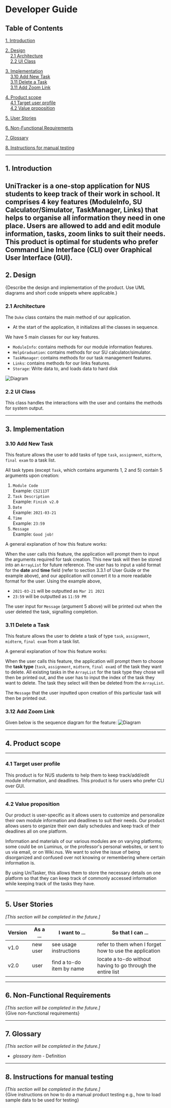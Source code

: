 # Developer Guide

## Table of Contents

[1. Introduction](#1-introduction)

[2. Design](#2-design)  
&nbsp;&nbsp;&nbsp;&nbsp;[2.1 Architecture](#21-architecture)  
&nbsp;&nbsp;&nbsp;&nbsp;[2.2 UI Class](#22-ui-class)

[3. Implementation](#3-implementation)  
&nbsp;&nbsp;&nbsp;&nbsp;[3.10 Add New Task](#310-add-new-task)  
&nbsp;&nbsp;&nbsp;&nbsp;[3.11 Delete a Task](#311-delete-a-task)  
&nbsp;&nbsp;&nbsp;&nbsp;[3.11 Add Zoom Link](#312-add-zoom-link)


[4. Product scope](#4-product-scope)    
&nbsp;&nbsp;&nbsp;&nbsp;[4.1 Target user profile](#41-target-user-profile)   
&nbsp;&nbsp;&nbsp;&nbsp;[4.2 Value proposition](#42-value-proposition)  

[5. User Stories](#5-user-stories)

[6. Non-Functional Requirements](#6-non-functional-requirements)

[7. Glossary](#7-glossary)  

[8. Instructions for manual testing](#8-instructions-for-manual-testing)  

---
## 1. Introduction

UniTracker is a one-stop application for NUS students to keep track of their work in school. It
comprises 4 key features (ModuleInfo, SU Calculator/Simulator, TaskManager, Links) that helps to organise all information they
need in one place. Users are allowed to add and edit module information, tasks, zoom links to suit
their needs. This product is optimal for students who prefer Command Line Interface (CLI) over
Graphical User Interface (GUI).
---
## 2. Design

{Describe the design and implementation of the product. Use UML diagrams and short code snippets where applicable.}


### 2.1 Architecture

The `Duke` class contains the main method of our application. 
- At the start of the application, it initializes all the classes in sequence.

We have 5 main classes for our key features.
- `ModuleInfo`: contains methods for our module information features.
- `HelpGraduation`: contains methods for our SU calculator/simulator.
- `TaskManager`: contains methods for our task management features.
- `Links`: contains methods for our links features.
- `Storage`: Write data to, and loads data to hard disk
  
![Diagram](diagrams/MainArchitecture.png)


### 2.2 UI Class

This class handles the interactions with the user and contains the methods for system output.

---
## 3. Implementation

### 3.10 Add New Task

This feature allows the user to add tasks of type `task`, `assignment`, `midterm`, `final exam` to a task list.

All task types (except `Task`, which contains arguments 1, 2 and 5) contain 5 arguments upon creation:
1) `Module Code` <br> Example: `CS2113T`
2) `Task Description` <br> Example: `Finish v2.0`
3) `Date` <br> Example: `2021-03-21`
4) `Time` <br> Example: `23:59`
5) `Message` <br> Example: `Good job!`

A general explanation of how this feature works:

When the user calls this feature, the application will prompt them to input the arguments required for task creation.
This new task will then be stored into an `ArrayList` for future reference. The user has to input a valid format for the __date__ and __time__ field (refer to section 3.3.1 of User Guide or the example above),
and our application will convert it to a more readable format for the user. Using the example above,
- `2021-03-21` will be outputted as `Mar 21 2021`
- `23:59` will be outputted as `11:59 PM`

The user input for `Message` (argument 5 above) will be printed out when the user deleted the task, signalling completion.

### 3.11 Delete a Task

This feature allows the user to delete a task of type `task`, `assignment`, `midterm`, `final exam` from a task list.

A general explanation of how this feature works:

When the user calls this feature, the application will prompt them to choose the __task type__ (`task`, `assignment`, `midterm`, `final exam`) of the task they want to delete.
All existing tasks in the `ArrayList` for the task type they chose will then be printed out, and the user has to input the index of the task they want to delete.
The task they select will then be deleted from the `ArrayList`. 

The `Message` that the user inputted upon creation of this particular task will then be printed out. 

### 3.12 Add Zoom Link 
Given below is the sequence diagram for the feature:
![Diagram](diagrams/addZoomLink.png)

---
## 4. Product scope

---
### 4.1 Target user profile

This product is for NUS students to help them to keep track/add/edit module information, and deadlines. This product is for users who prefer CLI over GUI.


---
### 4.2 Value proposition

Our product is user-specific as it allows users to customize and personalize their own module information and deadlines to suit their needs. 
Our product allows users to organize their own daily schedules and keep track of their deadlines all on one platform.

Information and materials of our various modules are on varying platforms; some could be on Luminus, or the professor's personal websites, or sent to us via email, or on Wiki.nus.
We want to solve the issue of being disorganized and confused over not knowing or remembering where certain information is. 

By using UniTasker, this allows them to store the necessary details on one platform 
so that they can keep track of commonly accessed information while keeping track of the tasks they have.

---
## 5. User Stories

*[This section will be completed in the future.]* <br>

|Version| As a ... | I want to ... | So that I can ...|
|--------|----------|---------------|------------------|
|v1.0|new user|see usage instructions|refer to them when I forget how to use the application|
|v2.0|user|find a to-do item by name|locate a to-do without having to go through the entire list|

---
## 6. Non-Functional Requirements

*[This section will be completed in the future.]* <br>
{Give non-functional requirements}

---
## 7. Glossary

*[This section will be completed in the future.]* <br>
* *glossary item* - Definition

---
## 8. Instructions for manual testing

*[This section will be completed in the future.]* <br>
{Give instructions on how to do a manual product testing e.g., how to load sample data to be used for testing}
